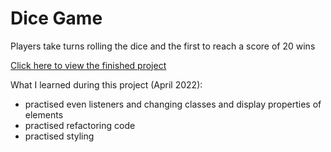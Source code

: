 # Dice Game

Players take turns rolling the dice and the first to reach a score of 20 wins

[Click here to view the finished project](https://j-pohl.github.io/dicegame/)

What I learned during this project (April 2022):
- practised even listeners and changing classes and display properties of elements
- practised refactoring code
- practised styling

